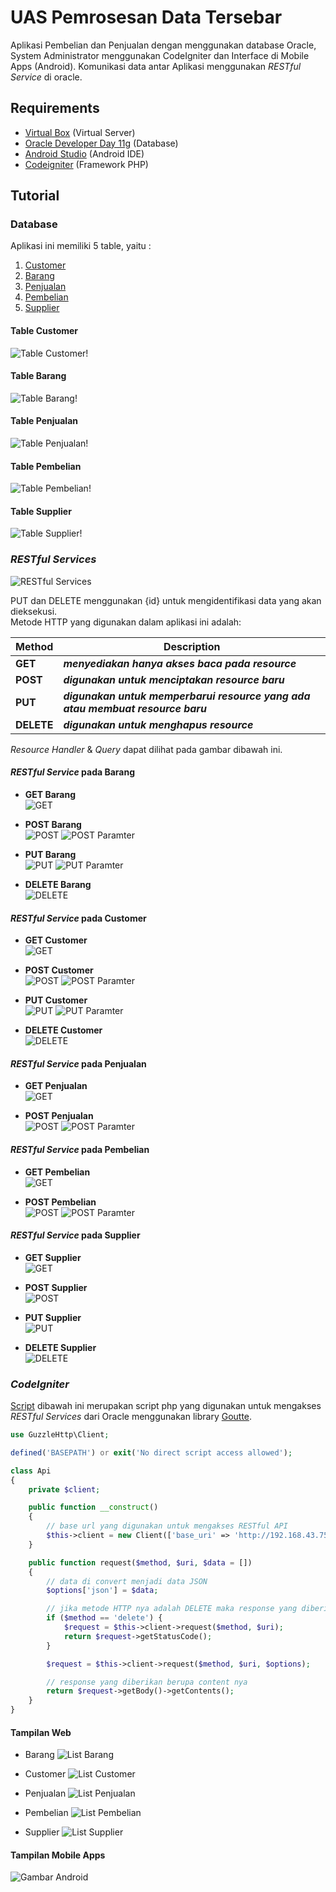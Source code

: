 
# UAS Pemrosesan Data Tersebar

Aplikasi Pembelian dan Penjualan dengan menggunakan database Oracle, System Administrator menggunakan CodeIgniter dan Interface di Mobile Apps (Android). Komunikasi data antar Aplikasi menggunakan *RESTful Service* di oracle.


## Requirements

- [Virtual Box](https://www.virtualbox.org/wiki/Downloads) (Virtual Server)
- [Oracle Developer Day 11g](https://www.oracle.com/technetwork/database/enterprise-edition/databaseappdev-vm-161299.html) (Database)
- [Android Studio](https://developer.android.com/studio) (Android IDE)
- [Codeigniter](https://www.codeigniter.com/) (Framework PHP)


## Tutorial

### Database

Aplikasi ini memiliki 5 table, yaitu :

1. [Customer](#table-customer)
2. [Barang](#table-barang)
3. [Penjualan](#table-penjualan)
4. [Pembelian](#table-pembelian)
5. [Supplier](#table-supplier)

#### Table Customer

![Table Customer!](./TableCustomer.PNG "Table Customer")

#### Table Barang

![Table Barang!](./TableBarang.PNG "Table Barang")

#### Table Penjualan

![Table Penjualan!](./TablePenjualan.PNG "Table Penjualan")

#### Table Pembelian

![Table Pembelian!](./TablePembelian.PNG "Table Pembelian")

#### Table Supplier

![Table Supplier!](./TableSupplier "Table Supplier")

### *RESTful Services*

![RESTful Services](./RestfulService.PNG)

PUT dan DELETE menggunakan {id} untuk mengidentifikasi data yang akan dieksekusi.  
Metode HTTP yang digunakan dalam aplikasi ini adalah:

| Method | Description |
| ------ | ------ |
| **GET** | ***menyediakan hanya akses baca pada _resource_*** |
| **POST** | ***digunakan untuk menciptakan _resource_ baru*** |
| **PUT** | ***digunakan untuk memperbarui _resource_ yang ada atau membuat _resource_ baru*** |
| **DELETE** | ***digunakan untuk menghapus _resource_*** |

*Resource Handler* & *Query* dapat dilihat pada gambar dibawah ini.

#### *RESTful Service* pada Barang

- **GET Barang**  
![GET](./GetBarang.PNG)

- **POST Barang**  
![POST](./PostBarang.PNG)
![POST Paramter](./Parameter.PNG)

- **PUT Barang**  
![PUT](./putbarang.PNG)
![PUT Paramter](./ParameterPut.PNG)

- **DELETE Barang**  
![DELETE](./DeleteBarang.PNG)


#### *RESTful Service* pada Customer

- **GET Customer**  
![GET](./restfulcustomer.PNG)

- **POST Customer**  
![POST](./postcustomerrestfull.PNG)
![POST Paramter](./postrestfullparameter.PNG)

- **PUT Customer**  
![PUT](./putcustomerrestfull.PNG)
![PUT Paramter](./parameterputrestfull.PNG)

- **DELETE Customer**  
![DELETE](./deleteputrestfull.PNG)

#### *RESTful Service* pada Penjualan

- **GET Penjualan**  
![GET](./getpenjualanrestfull.PNG)

- **POST Penjualan**  
![POST](./postpenjualanresstfull.PNG)
![POST Paramter](./postrestfullparameter.PNG)

#### *RESTful Service* pada Pembelian

- **GET Pembelian**  
![GET](./restfullgetpembelian.PNG)

- **POST Pembelian**  
![POST](./restfullpostpembelian.PNG)
![POST Paramter](./parameterpostrestfull2.PNG)

#### *RESTful Service* pada Supplier

- **GET Supplier**  
![GET](./restfullgetsupplier.PNG)

- **POST Supplier**  
![POST](./restfullpostsupplier.PNG)

- **PUT Supplier**  
![PUT](./restfullPutsupplier.PNG)

- **DELETE Supplier**  
![DELETE](./restfulldeletesupplier.PNG)

### *CodeIgniter*

[Script](./oracle-uas/application/libraries/Api.php) dibawah ini merupakan script php yang digunakan untuk mengakses *RESTful Services* dari Oracle menggunakan library [Goutte](https://github.com/FriendsOfPHP/Goutte).

```php
use GuzzleHttp\Client;

defined('BASEPATH') or exit('No direct script access allowed');

class Api
{
    private $client;

    public function __construct()
    {
        // base url yang digunakan untuk mengakses RESTful API
        $this->client = new Client(['base_uri' => 'http://192.168.43.75:8888/apex/obe/']);
    }

    public function request($method, $uri, $data = [])
    {
        // data di convert menjadi data JSON
        $options['json'] = $data;

        // jika metode HTTP nya adalah DELETE maka response yang diberikan adalah status code nya
        if ($method == 'delete') {
            $request = $this->client->request($method, $uri);
            return $request->getStatusCode();
        }

        $request = $this->client->request($method, $uri, $options);

        // response yang diberikan berupa content nya
        return $request->getBody()->getContents();
    }
}
```

#### Tampilan Web

- Barang
![List Barang](./barang.PNG)

- Customer
![List Customer](./customer.PNG)

- Penjualan
![List Penjualan](./penjualan.PNG)

- Pembelian
![List Pembelian](./pembelian.PNG)

- Supplier
![List Supplier](./supplier.PNG)

#### Tampilan Mobile Apps

![Gambar Android](./andro.PNG)
